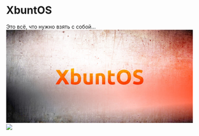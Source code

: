 # XbuntOS
Это всё, что нужно взять с собой...
![banner XbuntOS](https://github.com/whitepingvin/xbuntos/blob/main/img/xbuntos_banner.jpg)
![](https://whitepingvingithub.io/xbuntos/img/xbuntos_banner.jpg)

